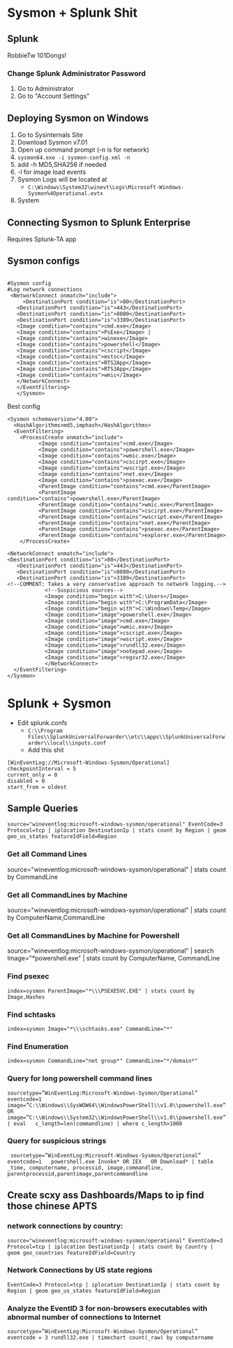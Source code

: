 # Sysmon + Splunk Shit

## Splunk

RobbieTw
101Dongs!


### Change Splunk Administrator Password
1) Go to Administrator
2) Go to "Account Settings"


## Deploying Sysmon on Windows
1) Go to Sysinternals Site 
2) Download Sysmon v7.01 
3) Open up command prompt (-n is for network)
4) `sysmon64.exe -i sysmon-config.xml -n`
5) add -h MD5,SHA256 if needed
6) -l for image load events 
7) Sysmon Logs will be located at 
    - `C:\Windows\System32\winevt\Logs\Microsoft-Windows-Sysmon%4Operational.evtx`
8) System    
## Connecting Sysmon to Splunk Enterprise
Requires Splunk-TA app 


## Sysmon configs 


``` 

#Sysmon config
#Log network connections
 <NetworkConnect onmatch="include"> 
     <DestinationPort condition="is">80</DestinationPort> 
   <DestinationPort condition="is">443</DestinationPort> 
   <DestinationPort condition="is">8080</DestinationPort> 
   <DestinationPort condition="is">3389</DestinationPort> 
   <Image condition="contains">cmd.exe</Image> 
   <Image condition="contains">PsExe</Image> |
   <Image condition="contains">winexe</Image> 
   <Image condition="contains">powershell</Image> 
   <Image condition="contains">cscript</Image> 
   <Image condition="contains">mstsc</Image> 
   <Image condition="contains">RTS2App</Image> 
   <Image condition="contains">RTS3App</Image> 
   <Image condition="contains">wmic</Image> 
   </NetworkConnect> 
   </EventFiltering> 
   </Sysmon> 

``` 
Best config
```
<Sysmon schemaversion="4.00">
  <HashAlgorithms>md5,imphash</HashAlgorithms>
  <EventFiltering>
    <ProcessCreate onmatch="include">
	      <Image condition="contains">cmd.exe</Image>
  	      <Image condition="contains">powershell.exe</Image>
  	      <Image condition="contains">wmic.exe</Image>
  	      <Image condition="contains">cscirpt.exe</Image>
  	      <Image condition="contains">wscript.exe</Image>
          <Image condition="contains">net.exe</Image>
          <Image condition="contains">psexec.exe</Image>
          <ParentImage condition="contains">cmd.exe</ParentImage>
          <ParentImage condition="contains">powershell.exe</ParentImage>
          <ParentImage condition="contains">wmic.exe</ParentImage>
          <ParentImage condition="contains">cscirpt.exe</ParentImage>
          <ParentImage condition="contains">wscript.exe</ParentImage>
          <ParentImage condition="contains">net.exe</ParentImage>
          <ParentImage condition="contains">psexec.exe</ParentImage>
          <ParentImage condition="contains">explorer.exe</ParentImage>
    </ProcessCreate>
    
<NetworkConnect onmatch="include"> 
<DestinationPort condition="is">80</DestinationPort> 
   <DestinationPort condition="is">443</DestinationPort> 
   <DestinationPort condition="is">8080</DestinationPort> 
   <DestinationPort condition="is">3389</DestinationPort>
<!--COMMENT: Takes a very conservative approach to network logging.-->
			<!--Suspicious sources-->
			<Image condition="begin with">C:\Users</Image>
			<Image condition="begin with">C:\ProgramData</Image>
			<Image condition="begin with">C:\Windows\Temp</Image>
			<Image condition="image">powershell.exe</Image> 
			<Image condition="image">cmd.exe</Image> 
			<Image condition="image">wmic.exe</Image> 
			<Image condition="image">cscript.exe</Image> 
			<Image condition="image">wscript.exe</Image> 
			<Image condition="image">rundll32.exe</Image> 
			<Image condition="image">notepad.exe</Image> 
			<Image condition="image">regsvr32.exe</Image>
			</NetworkConnect>
  </EventFiltering>
</Sysmon>
```




# Splunk + Sysmon 

- Edit splunk.confs
    - `C:\\Program Files\\SplunkUniversalForwarder\\etc\\apps\\SplunkUniversalForwarder\\local\\inputs.conf`
    - Add this shit
```
[WinEventLog://Microsoft-Windows-Sysmon/Operational]  
checkpointInterval = 5  
current_only = 0  
disabled = 0  
start_from = oldest
```




## Sample Queries

`source="wineventlog:microsoft-windows-sysmon/operational" EventCode=3 Protocol=tcp | iplocation DestinationIp | stats count by Region | geom geo_us_states featureIdField=Region` 

### Get all Command Lines
source="wineventlog:microsoft-windows-sysmon/operational" | stats count by CommandLine

### Get all CommandLines by Machine
source="wineventlog:microsoft-windows-sysmon/operational" | stats count by ComputerName,CommandLine

### Get all CommandLines by Machine for Powershell
source="wineventlog:microsoft-windows-sysmon/operational" | search Image="*powershell.exe" | stats count by ComputerName, CommandLine

### Find psexec
`index=sysmon ParentImage="*\\\PSEXESVC.EXE" | stats count by Image,Hashes` 

### Find schtasks

`index=sysmon Image="*\\\schtasks.exe" CommandLine="*" `

### Find Enumeration
`index=sysmon CommandLine="net group*" CommandLine="*/domain*"` 

### Query for long powershell command lines
`sourcetype=”WinEventLog:Microsoft-Windows-Sysmon/Operational” eventcode=1   image=”C:\\Windows\\SysWOW64\\WindowsPowerShell\\v1.0\\powershell.exe” OR   image=”C:\\Windows\\System32\\WindowsPowerShell\\v1.0\\powershell.exe” | eval   c_length=len(commandline) | where c_length>1000`

### Query for suspicious strings
`
sourcetype=”WinEventLog:Microsoft-Windows-Sysmon/Operational” eventcode=1   powershell.exe Invoke* OR IEX   OR Download* | table _time, computername, processid, image,commandline, parentprocessid,parentimage,parentcommandline`


## Create scxy ass Dashboards/Maps to ip find those chinese APTS

### network connections by country:
`source="wineventlog:microsoft-windows-sysmon/operational" EventCode=3 Protocol=tcp | iplocation DestinationIp | stats count by Country | geom geo_countries featureIdField=Country`

### Network Connections by US state regions
`EventCode=3 Protocol=tcp | iplocation DestinationIp | stats count by Region | geom geo_us_states featureIdField=Region`

### Analyze the EventID 3 for non-browsers executables with abnormal number of connections to Internet

`sourcetype=”WinEventLog:Microsoft-Windows-Sysmon/Operational” eventcode = 3 rundll32.exe | timechart count(_raw) by computername`
